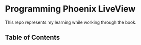 # Programming Phoenix LiveView
This repo represents my learning while working through the book.

## Table of Contents
